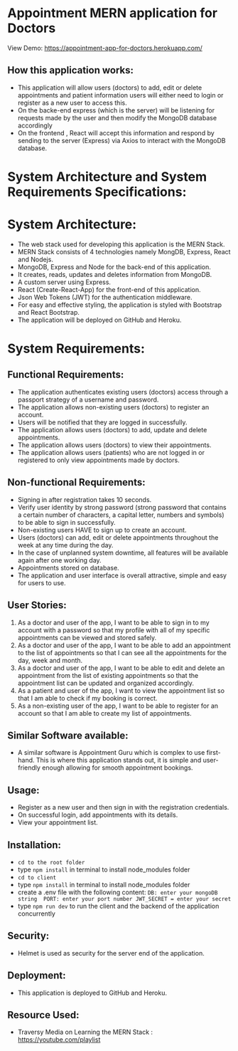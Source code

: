# Appointment MERN application for Doctors
View Demo: https://appointment-app-for-doctors.herokuapp.com/

## How this application works: 
* This application will allow users (doctors) to add, edit or delete appointments and patient information users will either need to login or register as a new user to access this.
* On the backe-end express (which is the server) will be listening for requests made by the user and then modify the MongoDB database accordingly
* On the frontend , React will accept this information and respond by sending to the server (Express) via Axios to interact with the MongoDB database.

# System Architecture and System Requirements Specifications:

# System Architecture:
* The web stack used for developing this application is the MERN Stack.
* MERN Stack consists of 4 technologies namely MongDB, Express, React and Nodejs.
* MongoDB, Express and Node for the back-end of this application.
* It creates, reads, updates and deletes information from MongoDB.
* A custom server using Express.
* React (Create-React-App) for the front-end of this application.
* Json Web Tokens (JWT) for the authentication middleware.
* For easy and effective styling, the application is styled with Bootstrap and React Bootstrap.
* The application will be deployed on GitHub and Heroku.
 
# System Requirements:

## Functional Requirements:
* The application authenticates existing users (doctors) access through a passport strategy of a username and password.
* The application allows non-existing users (doctors) to register an account.
* Users will be notified that they are logged in successfully.
* The application allows users (doctors) to add, update and delete appointments.
* The application allows users (doctors) to view their appointments.
* The application allows users (patients) who are not logged in or registered to only view appointments made by doctors.

## Non-functional Requirements:
* Signing in after registration takes 10 seconds.
* Verify user identity by strong password (strong password that contains a certain number of characters, a capital letter, numbers and symbols) to be able to sign in successfully.
* Non-existing users HAVE to sign up to create an account.
* Users (doctors) can add, edit or delete appointments throughout the week at any time during the day. 
* In the case of unplanned system downtime, all features will be available again after one working day.
* Appointments stored on database.
* The application and user interface is overall attractive, simple and easy for users to use.

## User Stories:
1.	As a doctor and user of the app, I want to be able to sign in to my account with a password so that my profile with all of my specific appointments can be viewed and stored safely. 
2.	As a doctor and user of the app, I want to be able to add an appointment to the list of appointments so that I can see all the appointments for the day, week and month.
3.	As a doctor and user of the app, I want to be able to edit and delete an appointment from the list of existing appointments so that the appointment list can be updated and organized accordingly.
4.	As a patient and user of the app, I want to view the appointment list so that I am able to check if my booking is correct.
5.	As a non-existing user of the app, I want to be able to register for an account so that I am able to create my list of appointments.

## Similar Software available:
* A similar software is Appointment Guru which is complex to use first-hand. This is where this application stands out, it is simple and user-friendly enough allowing for smooth appointment bookings.

## Usage:
* Register as a new user and then sign in with the registration credentials.
* On successful login, add appointments with its details.
* View your appointment list.

## Installation:
* `cd to the root folder`
* type `npm install` in terminal to install node_modules folder
* `cd to client`
* type `npm install` in terminal to install node_modules folder
* create a .env file with the following content:
   `
   DB: enter your mongoDB string 
   PORT: enter your port number
   JWT_SECRET = enter your secret
   `
* type `npm run dev` to run the client and the backend of the application concurrently

## Security: 
* Helmet is used as security for the server end of the application.

## Deployment:
* This application is deployed to GitHub and Heroku.

## Resource Used:
* Traversy Media on Learning the MERN Stack : https://youtube.com/playlist
